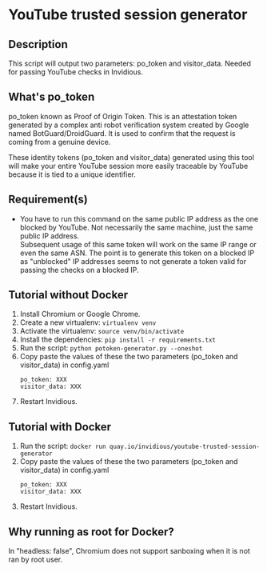 # YouTube trusted session generator

## Description

This script will output two parameters: po_token and visitor_data. Needed for passing YouTube checks in Invidious.

## What's po_token

po_token known as Proof of Origin Token. This is an attestation token generated by a complex anti robot verification system created by Google named BotGuard/DroidGuard. It is used to confirm that the request is coming from a genuine device.
    
These identity tokens (po_token and visitor_data) generated using this tool will make your entire YouTube session more easily traceable by YouTube because it is tied to a unique identifier.

## Requirement(s)

- You have to run this command on the same public IP address as the one blocked by YouTube. Not necessarily the same machine, just the same public IP address.  
  Subsequent usage of this same token will work on the same IP range or even the same ASN. The point is to generate this token on a blocked IP as "unblocked" IP addresses seems to not generate a token valid for passing the checks on a blocked IP.  

## Tutorial without Docker
1. Install Chromium or Google Chrome.
2. Create a new virtualenv: `virtualenv venv`
3. Activate the virtualenv: `source venv/bin/activate`
4. Install the dependencies: `pip install -r requirements.txt`
5. Run the script: `python potoken-generator.py --oneshot`
6. Copy paste the values of these the two parameters (po_token and visitor_data) in config.yaml
   ```
   po_token: XXX
   visitor_data: XXX
   ```
7. Restart Invidious.

## Tutorial with Docker
1. Run the script: `docker run quay.io/invidious/youtube-trusted-session-generator`
2. Copy paste the values of these the two parameters (po_token and visitor_data) in config.yaml
   ```
   po_token: XXX
   visitor_data: XXX
   ```
3. Restart Invidious.

## Why running as root for Docker?

In "headless: false", Chromium does not support sanboxing when it is not ran by root user.
